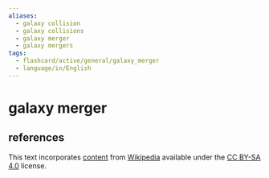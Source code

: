 ```yaml
---
aliases:
  - galaxy collision
  - galaxy collisions
  - galaxy merger
  - galaxy mergers
tags:
  - flashcard/active/general/galaxy_merger
  - language/in/English
---
```


# galaxy merger

## references

This text incorporates [content](https://en.wikipedia.org/wiki/galaxy_merger) from [Wikipedia](Wikipedia.md) available under the [CC BY-SA 4.0](https://creativecommons.org/licenses/by-sa/4.0/) license.
